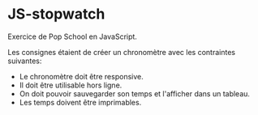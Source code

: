 # JS-stopwatch

Exercice de Pop School en JavaScript.

Les consignes étaient de créer un chronomètre avec les contraintes suivantes:
-  Le chronomètre doit être responsive.
-  Il doit être utilisable hors ligne.
-  On doit pouvoir sauvegarder son temps et l'afficher dans un tableau.
- Les temps doivent être imprimables.

